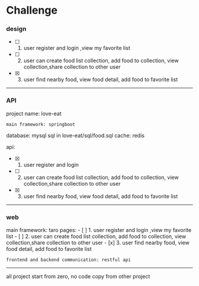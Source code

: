 # Challenge 

### design

- [ ] 1. user register and login ,view my favorite list
- [ ] 2. user can create food list collection, add food to collection, view collection,share collection to other user
- [x] 3. user find nearby food, view food detail, add food to favorite list
---
### API
   project name:  love-eat 

    main framework: springboot 

database: mysql  sql  in love-eat/sql/food.sql
cache: redis
   
api:
- [x] 1. user register and login
- [ ] 2. user can create food list collection, add food to collection, view collection,share collection to other user
- [x] 3. user find nearby food, view food detail, add food to favorite list
---

### web
       
main framework: taro
    pages:
      - [ ] 1. user register and login ,view my favorite list
      - [ ] 2. user can create food list collection, add food to collection, view collection,share collection to other user
      - [x] 3. user find nearby food, view food detail, add food to favorite list
  

  
    frontend and backend communication: restful api
---
 all project start from zero, no code copy from other project
